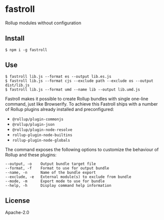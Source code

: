 # fastroll

Rollup modules without configuration

## Install

```
$ npm i -g fastroll
```

## Use

```
$ fastroll lib.js --format es --output lib.es.js
$ fastroll lib.js --format cjs --exclude path --exclude os --output dist/lib.js
$ fastroll lib.js --format umd --name lib --output lib.umd.js
```

Fastroll makes it possible to create Rollup bundles with single one-line command, just like Browserify. To achieve this Fastroll ships with a number of Rollup plugins already installed and preconfigured:

- `@rollup/plugin-commonjs`
- `@rollup/plugin-json`
- `@rollup/plugin-node-resolve`
- `rollup-plugin-node-builtins`
- `rollup-plugin-node-globals`

The command exposes the following options to customize the behaviour of Rollup and these plugins:

```
--output, -o    Output bundle target file
--format, -f    Format to use for output bundle
--name, -n      Name of the bundle export
--exclude, -e   External module(s) to exclude from bundle
--mode, -m      Export mode to use for bundle
--help, -h      Display command help information
```

## License

Apache-2.0
